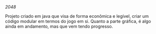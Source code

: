 *2048*

Projeto criado em java que visa de forma econômica e legível, criar um código modular em termos do jogo em si.
Quanto a parte gráfica, é algo ainda em andamento, mas que vem tendo progresso.